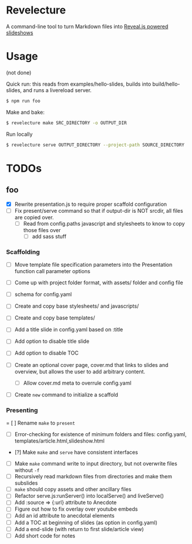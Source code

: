 # Revelecture


A command-line tool to turn Markdown files into [Reveal.js powered slideshows](https://github.com/hakimel/reveal.js/)


# Usage

(not done)

Quick run: this reads from examples/hello-slides, builds into build/hello-slides, and runs a livereload server.

```sh
$ npm run foo
```


Make and bake:


```sh
$ revelecture make SRC_DIRECTORY -o OUTPUT_DIR
```

Run locally

```sh
$ revelecture serve OUTPUT_DIRECTORY --project-path SOURCE_DIRECTORY
```


# TODOs

## foo

- [x] Rewrite presentation.js to require proper scaffold configuration
- [ ] Fix present/serve command so that if output-dir is NOT srcdir, all files are copied over.
  - [ ] Read from config.paths javascript and stylesheets to know to copy those files over
    - [ ] add sass stuff

### Scaffolding

- [ ] Move template file specification parameters into the Presentation function call parameter options
- [ ] Come up with project folder format, with assets/ folder and config file
- [ ] schema for config.yaml
- [ ] Create and copy base stylesheets/ and javascripts/
- [ ] Create and copy base templates/
- [ ] Add a title slide in config.yaml based on :title
- [ ] Add option to disable title slide
- [ ] Add option to disable TOC
- [ ] Create an optional cover page, cover.md that links to slides and overview, but allows the user to add arbitrary content.
  - [ ] Allow cover.md meta to overrule config.yaml
- [ ] Create `new` command to initialize a scaffold


### Presenting

= [ ] Rename `make` to `present`
- [ ] Error-checking for existence of minimum folders and files: config.yaml, templates/article.html,slideshow.html



- [?] Make `make` and `serve` have consistent interfaces
- [ ] Make `make` command write to input directory, but not overwrite files without `-f`
- [ ] Recursively read markdown files from directories and make them subslides
- [ ] `make` should copy assets and other ancillary files
- [ ] Refactor serve.js:runServer() into localServe() and liveServe()
- [ ] Add :source => {:url} attribute to Anecdote
- [ ] Figure out how to fix overlay over youtube embeds
- [ ] Add an id attribute to anecdotal elements
- [ ] Add a TOC at beginning of slides (as option in config.yaml)
- [ ] Add a end-slide (with return to first slide/article view)
- [ ] Add short code for notes
